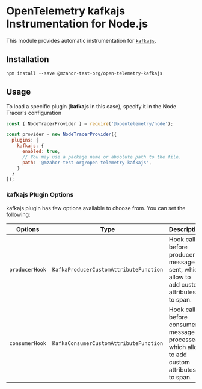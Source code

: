 # OpenTelemetry kafkajs Instrumentation for Node.js

This module provides automatic instrumentation for [`kafkajs`](https://kafka.js.org/).

## Installation

```
npm install --save @mzahor-test-org/open-telemetry-kafkajs
```

## Usage

To load a specific plugin (**kafkajs** in this case), specify it in the Node Tracer's configuration
```js
const { NodeTracerProvider } = require('@opentelemetry/node');

const provider = new NodeTracerProvider({
  plugins: {
    kafkajs: {
      enabled: true,
      // You may use a package name or absolute path to the file.
      path: '@mzahor-test-org/open-telemetry-kafkajs',
    }
  }
});
```

### kafkajs Plugin Options

kafkajs plugin has few options available to choose from. You can set the following:

| Options | Type | Description |
| ------- | ---- | ----------- |
| `producerHook` | `KafkaProducerCustomAttributeFunction` | Hook called before producer message is sent, which allow to add custom attributes to span. |
| `consumerHook` | `KafkaConsumerCustomAttributeFunction` | Hook called before consumer message is processed, which allow to add custom attributes to span. |


